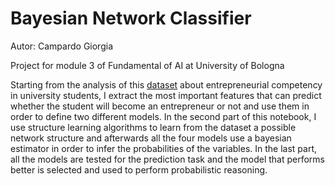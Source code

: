 # Bayesian Network Classifier
Autor: Campardo Giorgia

Project for module 3 of Fundamental of AI at University of Bologna

Starting from the analysis of this [dataset](https://www.kaggle.com/namanmanchanda/entrepreneurial-competency-in-university-students) about entrepreneurial competency in university students, I extract the most important features that can predict whether the student will become an entrepreneur or not and use them in order to define two different models. In the second part of this notebook, I use structure learning algorithms to learn from the dataset a possible network structure and afterwards all the four models use a bayesian estimator in order to infer the probabilities of the variables. In the last part, all the models are tested for the prediction task and the model that performs better is selected and used to perform probabilistic reasoning.
